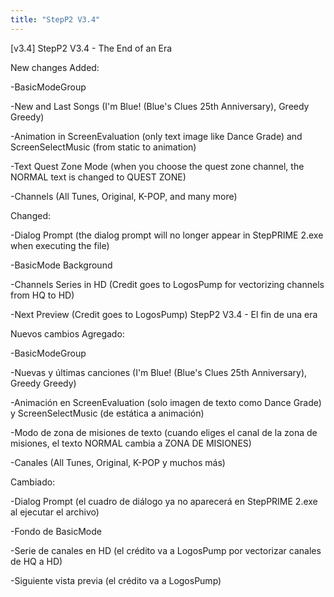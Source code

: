 ```yaml
---
title: "StepP2 V3.4"
---
```


[v3.4]
StepP2 V3.4 - The End of an Era

New changes
Added​:

​-BasicModeGroup

-New and Last Songs (I'm Blue! (Blue's Clues 25th Anniversary), Greedy Greedy)

-Animation in ScreenEvaluation (only text image like Dance Grade) and ScreenSelectMusic (from static to animation)

-Text Quest Zone Mode (when you choose the quest zone channel, the NORMAL text is changed to QUEST ZONE)

-Channels (All Tunes, Original, K-POP, and many more)

Changed​:

-Dialog Prompt (the dialog prompt will no longer appear in StepPRIME 2.exe when executing the file)

-BasicMode Background

-Channels Series in HD (Credit goes to LogosPump for vectorizing channels from HQ to HD)

-Next Preview (Credit goes to LogosPump)
StepP2 V3.4 - El fin de una era

Nuevos cambios
Agregado:

-BasicModeGroup

-Nuevas y últimas canciones (I'm Blue! (Blue's Clues 25th Anniversary), Greedy Greedy)

-Animación en ScreenEvaluation (solo imagen de texto como Dance Grade) y ScreenSelectMusic (de estática a animación)

-Modo de zona de misiones de texto (cuando eliges el canal de la zona de misiones, el texto NORMAL cambia a ZONA DE MISIONES)

-Canales (All Tunes, Original, K-POP y muchos más)

Cambiado:

-Dialog Prompt (el cuadro de diálogo ya no aparecerá en StepPRIME 2.exe al ejecutar el archivo)

-Fondo de BasicMode

-Serie de canales en HD (el crédito va a LogosPump por vectorizar canales de HQ a HD)

-Siguiente vista previa (el crédito va a LogosPump)